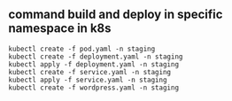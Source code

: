 ## command build and deploy in specific namespace in k8s


```
kubectl create -f pod.yaml -n staging
kubectl create -f deployment.yaml -n staging
kubectl apply -f deployment.yaml -n staging
kubectl create -f service.yaml -n staging
kubectl apply -f service.yaml -n staging
kubectl create -f wordpress.yaml -n staging
```
